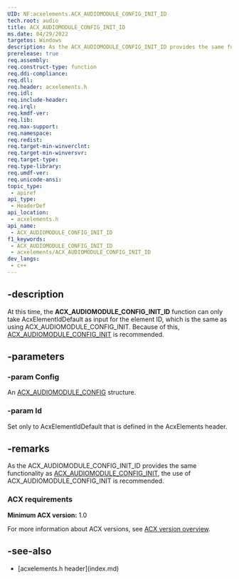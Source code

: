 ```yaml
---
UID: NF:acxelements.ACX_AUDIOMODULE_CONFIG_INIT_ID
tech.root: audio 
title: ACX_AUDIOMODULE_CONFIG_INIT_ID
ms.date: 04/29/2022
targetos: Windows
description: As the ACX_AUDIOMODULE_CONFIG_INIT_ID provides the same functionality as ACX_AUDIOMODULE_CONFIG_INIT, the use of ACX_AUDIOMODULE_CONFIG_INIT is recommended.
prerelease: true
req.assembly: 
req.construct-type: function
req.ddi-compliance: 
req.dll: 
req.header: acxelements.h
req.idl: 
req.include-header: 
req.irql: 
req.kmdf-ver: 
req.lib: 
req.max-support: 
req.namespace: 
req.redist: 
req.target-min-winverclnt: 
req.target-min-winversvr: 
req.target-type: 
req.type-library: 
req.umdf-ver: 
req.unicode-ansi: 
topic_type:
 - apiref
api_type:
 - HeaderDef
api_location:
 - acxelements.h
api_name:
 - ACX_AUDIOMODULE_CONFIG_INIT_ID
f1_keywords:
 - ACX_AUDIOMODULE_CONFIG_INIT_ID
 - acxelements/ACX_AUDIOMODULE_CONFIG_INIT_ID
dev_langs:
 - c++
---
```


## -description

At this time, the **ACX_AUDIOMODULE_CONFIG_INIT_ID** function can only take AcxElementIdDefault as input for the element ID, which is the same as using ACX_AUDIOMODULE_CONFIG_INIT. Because of this, [ACX_AUDIOMODULE_CONFIG_INIT](nf-acxelements-acx_audiomodule_config_init.md) is recommended.

## -parameters

### -param Config

An [ACX_AUDIOMODULE_CONFIG](ns-acxelements-acx_audiomodule_config.md) structure.

### -param Id

Set only to AcxElementIdDefault that is defined in the AcxElements header.

## -remarks

As the ACX_AUDIOMODULE_CONFIG_INIT_ID provides the same functionality as [ACX_AUDIOMODULE_CONFIG_INIT](nf-acxelements-acx_AUDIOMODULE_config_init.md), the use of ACX_AUDIOMODULE_CONFIG_INIT is recommended.

### ACX requirements

**Minimum ACX version:** 1.0

For more information about ACX versions, see [ACX version overview](/windows-hardware/drivers/audio/acx-version-overview).

## -see-also

- [acxelements.h header\]\(index.md\)
